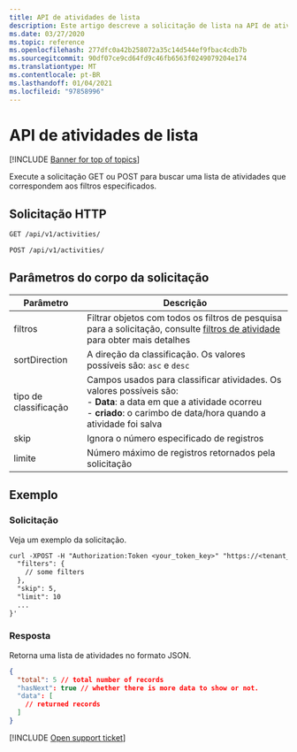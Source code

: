 ```yaml
---
title: API de atividades de lista
description: Este artigo descreve a solicitação de lista na API de atividades do Cloud App Security.
ms.date: 03/27/2020
ms.topic: reference
ms.openlocfilehash: 277dfc0a42b258072a35c14d544ef9fbac4cdb7b
ms.sourcegitcommit: 90df07ce9cd64fd9c46fb6563f0249079204e174
ms.translationtype: MT
ms.contentlocale: pt-BR
ms.lasthandoff: 01/04/2021
ms.locfileid: "97858996"
---
```

# <a name="list---activities-api"></a>API de atividades de lista

[!INCLUDE [Banner for top of topics](includes/banner.md)]

Execute a solicitação GET ou POST para buscar uma lista de atividades que correspondem aos filtros especificados.

## <a name="http-request"></a>Solicitação HTTP

```rest
GET /api/v1/activities/
```

```rest
POST /api/v1/activities/
```

## <a name="request-body-parameters"></a>Parâmetros do corpo da solicitação

| Parâmetro | Descrição |
| --- | --- |
| filtros | Filtrar objetos com todos os filtros de pesquisa para a solicitação, consulte [filtros de atividade](api-activities.md#filters) para obter mais detalhes |
| sortDirection | A direção da classificação. Os valores possíveis são: `asc` e `desc` |
| tipo de classificação | Campos usados para classificar atividades. Os valores possíveis são:<br />- **Data**: a data em que a atividade ocorreu<br />- **criado**: o carimbo de data/hora quando a atividade foi salva |
| skip | Ignora o número especificado de registros |
| limite | Número máximo de registros retornados pela solicitação |

## <a name="example"></a>Exemplo

### <a name="request"></a>Solicitação

Veja um exemplo da solicitação.

```rest
curl -XPOST -H "Authorization:Token <your_token_key>" "https://<tenant_id>.<tenant_region>.contoso.com/api/v1/activities/" -d '{
  "filters": {
    // some filters
  },
  "skip": 5,
  "limit": 10
  ...
}'
```

### <a name="response"></a>Resposta

Retorna uma lista de atividades no formato JSON.

```json
{
  "total": 5 // total number of records
  "hasNext": true // whether there is more data to show or not.
  "data": [
    // returned records
  ]
}
```

[!INCLUDE [Open support ticket](includes/support.md)]
